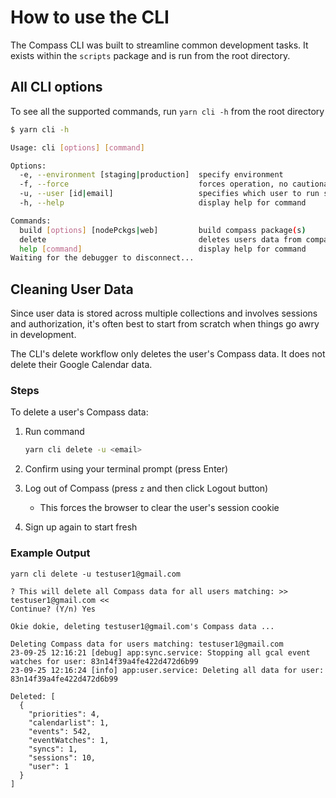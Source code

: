 # How to use the CLI

The Compass CLI was built to streamline common development tasks.
It exists within the `scripts` package and is run from the root directory.

## All CLI options

To see all the supported commands, run `yarn cli -h` from the root directory

```bash
$ yarn cli -h

Usage: cli [options] [command]

Options:
  -e, --environment [staging|production]  specify environment
  -f, --force                             forces operation, no cautionary prompts
  -u, --user [id|email]                   specifies which user to run script for
  -h, --help                              display help for command

Commands:
  build [options] [nodePckgs|web]         build compass package(s)
  delete                                  deletes users data from compass database
  help [command]                          display help for command
Waiting for the debugger to disconnect...
```

## Cleaning User Data

Since user data is stored across multiple collections and involves sessions and authorization, it's often best to start from scratch when things go awry in development.

The CLI's delete workflow only deletes the user's Compass data. It does not delete their Google Calendar data.

### Steps

To delete a user's Compass data:

1. Run command

   ```bash
   yarn cli delete -u <email>
   ```

2. Confirm using your terminal prompt (press Enter)

3. Log out of Compass (press `z` and then click Logout button)

   - This forces the browser to clear the user's session cookie

4. Sign up again to start fresh

### Example Output

```text
yarn cli delete -u testuser1@gmail.com

? This will delete all Compass data for all users matching: >> testuser1@gmail.com <<
Continue? (Y/n) Yes

Okie dokie, deleting testuser1@gmail.com's Compass data ...

Deleting Compass data for users matching: testuser1@gmail.com
23-09-25 12:16:21 [debug] app:sync.service: Stopping all gcal event watches for user: 83n14f39a4fe422d472d6b99
23-09-25 12:16:24 [info] app:user.service: Deleting all data for user: 83n14f39a4fe422d472d6b99

Deleted: [
  {
    "priorities": 4,
    "calendarlist": 1,
    "events": 542,
    "eventWatches": 1,
    "syncs": 1,
    "sessions": 10,
    "user": 1
  }
]
```
